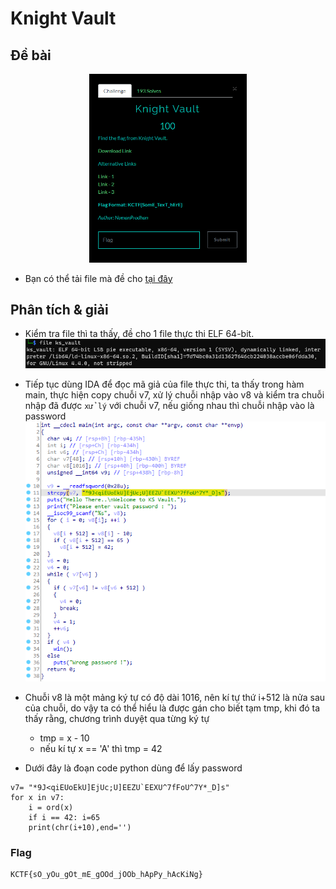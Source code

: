 # Knight Vault

## Đề bài
<p align="center">
  <img src="./images/image0.png" width="50%" alt="accessibility text">
</p>

- Bạn có thể tải file mà đề cho [tại đây](./ks_vault.zip)

## Phân tích & giải

- Kiểm tra file thì ta thấy, đề cho 1 file thực thi ELF 64-bit.
![check file](./images/image1.png)
- Tiếp tục dùng IDA để đọc mã giả của file thực thi, ta thấy trong hàm main, thực hiện copy chuỗi v7, xử lý chuỗi nhập vào v8 và kiểm tra chuỗi nhập đã được `xử lý` với chuỗi v7, nếu giống nhau thì chuỗi nhập vào là password
![check file](./images/image2.png)
- Chuỗi v8 là một mảng ký tự có độ dài 1016, nên kí tự thứ i+512 là nửa sau của chuỗi, do vậy ta có thể hiểu là được gán cho biết tạm tmp, khi đó ta thấy rằng, chương trình duyệt qua từng ký tự
    - tmp = x - 10
    - nếu kí tự x == 'A' thì tmp = 42

- Dưới đây là đoạn code python dùng để lấy password
```
v7= "*9J<qiEUoEkU]EjUc;U]EEZU`EEXU^7fFoU^7Y*_D]s" 
for x in v7:
    i = ord(x)
    if i == 42: i=65
    print(chr(i+10),end='')
```
### Flag
    KCTF{sO_yOu_gOt_mE_gOOd_jOOb_hApPy_hAcKiNg}